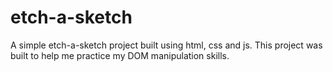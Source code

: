 # etch-a-sketch
A simple etch-a-sketch project built using html, css and js. This project was built to help me practice my DOM manipulation skills.
